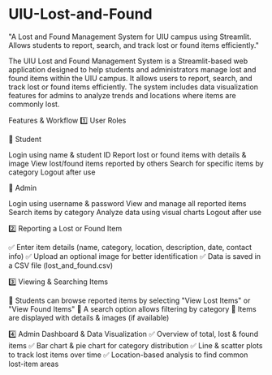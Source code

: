 # UIU-Lost-and-Found
"A Lost and Found Management System for UIU campus using Streamlit. Allows students to report, search, and track lost or found items efficiently."

The UIU Lost and Found Management System is a Streamlit-based web application designed to help students and administrators manage lost and found items within the UIU campus. It allows users to report, search, and track lost or found items efficiently. The system includes data visualization features for admins to analyze trends and locations where items are commonly lost.

Features & Workflow
1️⃣ User Roles

🔹 Student

Login using name & student ID
Report lost or found items with details & image
View lost/found items reported by others
Search for specific items by category
Logout after use

🔹 Admin

Login using username & password
View and manage all reported items
Search items by category
Analyze data using visual charts
Logout after use

2️⃣ Reporting a Lost or Found Item

✅ Enter item details (name, category, location, description, date, contact info)
✅ Upload an optional image for better identification
✅ Data is saved in a CSV file (lost_and_found.csv)

3️⃣ Viewing & Searching Items

🔹 Students can browse reported items by selecting "View Lost Items" or "View Found Items"
🔹 A search option allows filtering by category
🔹 Items are displayed with details & images (if available)

4️⃣ Admin Dashboard & Data Visualization
✅ Overview of total, lost & found items
✅ Bar chart & pie chart for category distribution
✅ Line & scatter plots to track lost items over time
✅ Location-based analysis to find common lost-item areas
